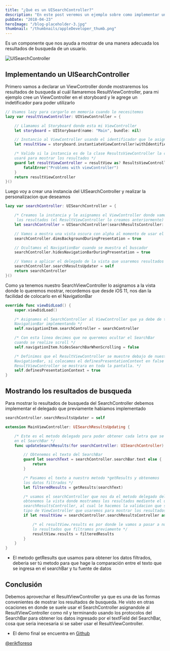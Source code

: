 ```yaml
---
title: "¿Qué es un UISearchController?"
description: "En este post veremos un ejemplo sobre como implementar un UISearchController"
pubDate: "2018-04-23"
heroImage: "/blog-placeholder-3.jpg"
thumbnail: "/thumbnails/appleDeveloper_thumb.png"
---
```


Es un componente que nos ayuda a mostrar de una manera adecuada los resultados de busqueda de un usuario.

![UISearchController](/images/uiSearchController/uiSearchController.gif)

## Implementando un UISearchController

Primero vamos a declarar un ViewController donde mostraremos los resultados de busqueda al cuál llamaremos ResultViewController, para mi ejemplo cree un ViewController en el storyboard y le agrege un indetificador para poder utilizarlo

```swift
// Usamos lazy para cargarlo en memoria cuando lo necesitemos
lazy var resultViewController: UIViewController = {

    // Llamamos al Storyboard donde esta mi ViewController
    let storyboard = UIStoryboard(name: "Main", bundle: nil)

    // Instancio al ViewController usando el identificador que le asigne
    let resultView = storyboard.instantiateViewController(withIdentifier: "ResultsViewController")

    /* Valido si la instancia es de la clase ResultsViewController la cual
    usaré para mostrar los resultados */
    guard let resultViewController = resultView as? ResultsViewController else {
        fatalError("Problems with viewController")
    }
    return resultViewController
}()
```

Luego voy a crear una instancia del UISearchController y realizar la personalizacion que deseamos

```swift
lazy var searchController: UISearchController = {

    /* Creamos la instancia y le asignamos el ViewController donde vamos a mostrar
     los resultados (el ResultViewController lo creamos anteriormente) */
    let searchController = UISearchController(searchResultsController: resultViewController)

    // Vamos a mostra una vista oscura con alpha al momento de usar el buscador
    searchController.dimsBackgroundDuringPresentation = true

    // Ocultamos el NavigationBar cuando se muestra el buscador
    searchController.hidesNavigationBarDuringPresentation = true

    // Vamos a aplicar el delegado de la vista que usaremos resultados
    searchController.searchResultsUpdater = self
    return searchController
}()
```

Como ya tenemos nuestro SearchViewController lo asignamos a la vista donde lo queremos mostrar, recordemos que desde iOS 11, nos dan la facilidad de colocarlo en el NavigationBar

```swift
override func viewDidLoad() {
    super.viewDidLoad()

    /* Asignamos el SearchController al ViewController que ya debe de tener un
    NavigationBar implementando */
    self.navigationItem.searchController = searchController

    /* Con esta linea decimos que no queremos ocultar el SearchBar
    cuando se realize scroll */
    self.navigationItem.hidesSearchBarWhenScrolling = false

    /* Definimos que el ResultViewController se muestre debajo de nuestro
    NavigationBar, si colocamos el definesPresentationContext en false el
    ResultViewController se mostrara en toda la pantalla. */
    self.definesPresentationContext = true
}
```

## Mostrando los resultados de busqueda

Para mostrar lo resultados de busqueda del SearchController debemos implementar el delegado que previamente habiamos implementado

```swift
searchController.searchResultsUpdater = self
```

```swift
extension MainViewController: UISearchResultsUpdating {

    /* Este es el metodo delegado para poder obtener cada letra que se ingrese
    en el SearchBar */
    func updateSearchResults(for searchController: UISearchController) {

        // Obtenemos el texto del SearchBar
        guard let searchText = searchController.searchBar.text else {
            return
        }

        /* Pasamos el texto a nuestro metodo *getResults y obtenemos
        los datos filtrados */
        let filteredResults = getResults(searchText)

        /* usamos el searchController que nos da el metodo delegado del cual
        obtenemos la vista donde mostramos los resultados mediente el uso de
        searchResultsController, al cual le hacemos la validacion que sea del
        tipo de ViewController que usaremos para mostrar los resultados. */
        if let resultView = searchController.searchResultsController as? ResultsViewController {

            /* el resultView.results es por donde le vamos a pasar a nuestra vista de resultado
            lo resultados que filtramos previamente */
            resultView.results = filteredResults
        }
    }
}
```

* El metodo getResults que usamos para obtener los datos filtrados, deberia ser tú metodo para que hage la comparación entre el texto que se ingresa en el searchBar y tu fuente de datos

## Conclusión

Debemos aprovechar el ResultViewController ya que es una de las formas convenientes de mostrar los resultados de busqueda. He visto en otras ocaciones en donde se suele usar el SearchController asignandole al ResultViewController como nil y terminando usando los protocolos del SearchBar para obtener los datos ingresado por el textField del SearchBar, cosa que seria inecesaria si se saber usar el ResultViewController.

* El demo final se encuentra en [Github](https://github.com/erikfloresq/UISearchControllerDemo)

[@erikfloresq](https://twitter.com/erikfloresq)